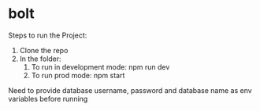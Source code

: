 # bolt

Steps to run the Project:
1. Clone the repo
2. In the folder:
    1. To run in development mode: npm run dev
    2. To run prod mode: npm start

Need to provide database username, password and database name as env variables before running